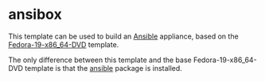 ansibox
=======

This template can be used to build an [Ansible][1]
appliance, based on the [Fedora-19-x86_64-DVD][2] template.

The only difference between this template and the base Fedora-19-x86_64-DVD
template is that the [ansible][3] package is installed.

[1]: http://www.ansibleworks.com
[2]: https://github.com/TFDuesing/packer-templates/tree/master/Fedora-19-x86_64-DVD
[3]: https://apps.fedoraproject.org/packages/ansible
